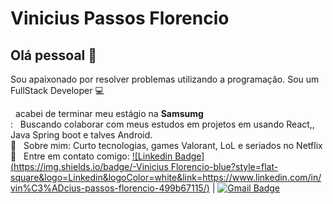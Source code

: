 # Vinicius Passos Florencio

## Olá pessoal 👋
Sou apaixonado por resolver problemas utilizando a programação.
Sou um FullStack Developer :computer:

 &nbsp; acabei de terminar meu estágio na **Samsumg**
 <br/> : &nbsp; Buscando colaborar com meus estudos em projetos em usando React,, Java Spring boot e talves Android.
 <br/> 💬  &nbsp; Sobre mim: Curto tecnologias, games Valorant, LoL e seriados no Netflix
 <br/> :email: &nbsp; Entre em contato comigo: [![Linkedin Badge](https://img.shields.io/badge/-Vinicius Florencio-blue?style=flat-square&logo=Linkedin&logoColor=white&link=https://www.linkedin.com/in/vin%C3%ADcius-passos-florencio-499b67115/)](https://www.linkedin.com/in/vin%C3%ADcius-passos-florencio-499b67115/) 
| 
[![Gmail Badge](https://img.shields.io/badge/-tgmarinho@gmail.com-c14438?style=flat-square&logo=Gmail&logoColor=white&link=mailto:florenciovinicius4403@gmail.com)](mailto:florenciovinicius4403@gmail.com)
